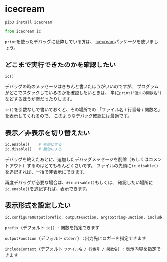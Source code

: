 # icecream

```bash
pip3 install icecream
```

```python
from icecream ic
```

``print``を使ったデバッグに疲弊している方は、
[icecream](https://github.com/gruns/icecream)パッケージを使いましょう。

## どこまで実行できたのかを確認したい

```python
ic()
```

デバッグの時のメッセージはきちんと書いたほうがいいのですが、
プログラムがどこでスタックしているのかを確認したいときは、
単に``print("近くの関数名")``などするほうが楽だったりします。

``ic()``を引数なしで書いておくと、その場所での
「ファイル名 / 行番号 / 関数名」を表示してくれるので、
このようなデバッグ確認には最適です。

## 表示／非表示を切り替えたい

```python
ic.enable()    # 有効にする
ic.disable()   # 無効にする
```

デバッグを終えたあとに、追加したデバッグメッセージを削除（もしくはコメントアウト）するのはとてもめんどくさいです。
ファイルの先頭に``ic.disable()``を追記すれば、一括で非表示にできます。

再度デバッグが必要な場合は、``#ic.disable()``もしくは、
確認したい場所に``ic.enable()``を追記すれば、表示できます。

## 表示形式を設定したい

```python
ic.configureOutput(prefix, outputFunction, argToStringFunction, includeContext)
```

``prefix``（デフォルト ``ic|``）
: 関数を指定できます

``outputFunction``（デフォルト ``stderr``）
: 出力先にロガーを指定できます

``includeContext``（デフォルト ``ファイル名 / 行番号 / 関数名``）
: 表示内容を指定できます

